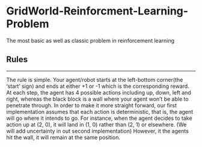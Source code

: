 # GridWorld-Reinforcment-Learning-Problem

The most basic as well as classic problem in reinforcement learning

## Rules
--------------------------------------

The rule is simple. Your agent/robot starts at the left-bottom corner(the ‘start’ sign)
and ends at either +1 or -1 which is the corresponding reward.
At each step, the agent has 4 possible actions including up, down, left and right,
whereas the black block is a wall where your agent won’t be able to penetrate through.
In order to make it more straight forward, our first implementation assumes that each action is deterministic,
that is, the agent will go where it intends to go. For instance, when the agent decides to take
action up at (2, 0), it will land in (1, 0) rather than (2, 1) or elsewhere. (We will add uncertainty
in out second implementation) However, it the agents hit the wall, it will remain at the same position.

